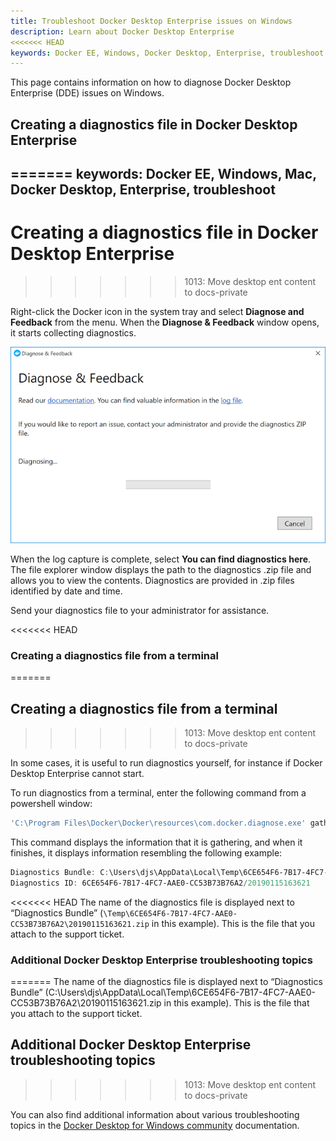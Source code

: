 ```yaml
---
title: Troubleshoot Docker Desktop Enterprise issues on Windows
description: Learn about Docker Desktop Enterprise
<<<<<<< HEAD
keywords: Docker EE, Windows, Docker Desktop, Enterprise, troubleshoot
---
```


This page contains information on how to diagnose Docker Desktop Enterprise (DDE) issues on Windows.

## Creating a diagnostics file in Docker Desktop Enterprise
=======
keywords: Docker EE, Windows, Mac, Docker Desktop, Enterprise, troubleshoot
---

# Creating a diagnostics file in Docker Desktop Enterprise
>>>>>>> 1013: Move desktop ent content to docs-private

Right-click the Docker icon in the system tray and select **Diagnose and Feedback** from the menu. When the **Diagnose & Feedback** window opens, it starts collecting diagnostics.

![A diagnostics file is created.](../images/diagnose-windows.png)

When the log capture is complete, select **You can find diagnostics here**. The file explorer window displays the path to the diagnostics .zip file and allows you to view the contents. Diagnostics are provided in .zip files identified by date and time.

Send your diagnostics file to your administrator for assistance.

<<<<<<< HEAD
### Creating a diagnostics file from a terminal
=======
## Creating a diagnostics file from a terminal
>>>>>>> 1013: Move desktop ent content to docs-private

In some cases, it is useful to run diagnostics yourself, for instance if
Docker Desktop Enterprise cannot start.

To run diagnostics from a terminal, enter the following command from a powershell window:

```powershell
'C:\Program Files\Docker\Docker\resources\com.docker.diagnose.exe' gather
```

This command displays the information that it is gathering, and when it finishes, it displays information resembling the following example:

```powershell
Diagnostics Bundle: C:\Users\djs\AppData\Local\Temp\6CE654F6-7B17-4FC7-AAE0-CC53B73B76A2\20190115163621.zip
Diagnostics ID: 6CE654F6-7B17-4FC7-AAE0-CC53B73B76A2/20190115163621
```

<<<<<<< HEAD
The name of the diagnostics file is displayed next to “Diagnostics Bundle”  (`\Temp\6CE654F6-7B17-4FC7-AAE0-CC53B73B76A2\20190115163621.zip` in this example). This is the file that you attach to the support ticket.

### Additional Docker Desktop Enterprise troubleshooting topics
=======
The name of the diagnostics file is displayed next to “Diagnostics Bundle” (C:\Users\djs\AppData\Local\Temp\6CE654F6-7B17-4FC7-AAE0-CC53B73B76A2\20190115163621.zip in this example). This is the file that you attach to the support ticket.

## Additional Docker Desktop Enterprise troubleshooting topics
>>>>>>> 1013: Move desktop ent content to docs-private

You can also find additional information about various troubleshooting topics in the [Docker Desktop for Windows community](https://docs.docker.com/docker-for-windows/troubleshoot/) documentation.
